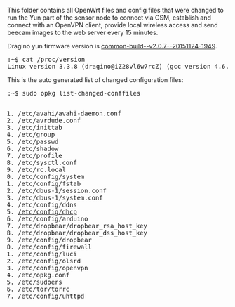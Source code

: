 This folder contains all OpenWrt files and config files that were changed to run the Yun part of the sensor node to connect via GSM, establish and connect with an OpenVPN client, provide local wireless access and send beecam images to the web server every 15 minutes.

Dragino yun firmware version is <a href="http://www.dragino.com/downloads/downloads/motherboards/ms14/Firmware/Yun/Legacy_Firmware/common-build--v2.0.7--20151124-1949/">common-build--v2.0.7--20151124-1949</a>.

<pre>:~$ cat /proc/version 
Linux version 3.3.8 (dragino@iZ28vl6w7rcZ) (gcc version 4.6.3 20120201 (prerelease) (Linaro GCC 4.6-2012.02) ) #2 Tue Nov 24 15:51:41 CST 2015</pre>
This is the auto generated list of changed configuration files:
<pre>:~$ sudo opkg list-changed-conffiles
<ol>
<li>/etc/avahi/avahi-daemon.conf
<li>/etc/avrdude.conf
<li>/etc/inittab
<li>/etc/group
<li>/etc/passwd
<li>/etc/shadow
<li>/etc/profile
<li>/etc/sysctl.conf
<li>/etc/rc.local
<li>/etc/config/system
<li>/etc/config/fstab
<li>/etc/dbus-1/session.conf
<li>/etc/dbus-1/system.conf
<li>/etc/config/ddns
<li><a href="
config dnsmasq
	option domainneeded '1'
	option boguspriv '1'
	option localise_queries '1'
	option rebind_protection '1'
	option rebind_localhost '1'
	option local '/lan/'
	option domain 'lan'
	option expandhosts '1'
	option readethers '1'
	option leasefile '/tmp/dhcp.leases'
	option resolvfile '/tmp/resolv.conf.auto'
	option localservice '1'
	option authoritative '1'
        list server '192.109.42.41'
        list server '192.109.42.42'

config dhcp 'lan'
	option interface 'lan'
	option start '100'
	option leasetime '12h'
	option dhcpv6 'server'
	option ra 'server'
	option limit '200'

config dhcp 'wan'
	option interface 'wan'
	option ignore '1'

config odhcpd 'odhcpd'
	option maindhcp '0'
	option leasefile '/tmp/hosts/odhcpd'
	option leasetrigger '/usr/sbin/odhcpd-update'

config host

config host

config domain
	option name 'x200'
	option ip '192.168.4.171'

config domain
	option name 'weidenteich'
	option ip '192.168.4.169'

config dhcp
	option start '100'
	option leasetime '12h'
	option limit '150'
	option interface 'wan1'

config dhcp
	option start '100'
	option leasetime '12h'
	option limit '150'
	option interface 'ethernet_lan'

config dhcp
	option interface 'ethernet2lan'
	option start '100'
	option limit '200'
	option leasetime '12h'

">/etc/config/dhcp</a>
<li>/etc/config/arduino
<li>/etc/dropbear/dropbear_rsa_host_key
<li>/etc/dropbear/dropbear_dss_host_key
<li>/etc/config/dropbear
<li>/etc/config/firewall
<li>/etc/config/luci
<li>/etc/config/olsrd
<li>/etc/config/openvpn
<li>/etc/opkg.conf
<li>/etc/sudoers
<li>/etc/tor/torrc
<li>/etc/config/uhttpd
</pre>
